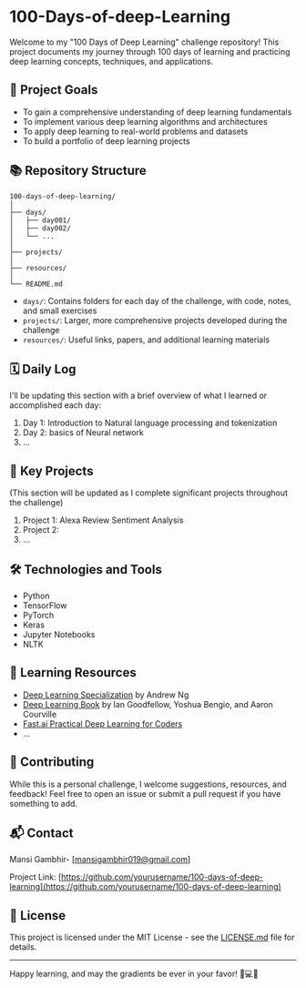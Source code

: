 # 100-Days-of-deep-Learning


Welcome to my "100 Days of Deep Learning" challenge repository! This project documents my journey through 100 days of learning and practicing deep learning concepts, techniques, and applications.

## 🎯 Project Goals

- To gain a comprehensive understanding of deep learning fundamentals
- To implement various deep learning algorithms and architectures
- To apply deep learning to real-world problems and datasets
- To build a portfolio of deep learning projects

## 📚 Repository Structure

```
100-days-of-deep-learning/
│
├── days/
│   ├── day001/
│   ├── day002/
│   └── ...
│
├── projects/
│
├── resources/
│
└── README.md
```

- `days/`: Contains folders for each day of the challenge, with code, notes, and small exercises
- `projects/`: Larger, more comprehensive projects developed during the challenge
- `resources/`: Useful links, papers, and additional learning materials

## 🗓️ Daily Log

I'll be updating this section with a brief overview of what I learned or accomplished each day:

1. Day 1: Introduction to Natural language processing and tokenization
2. Day 2: basics of Neural network
3. ...

## 🚀 Key Projects

(This section will be updated as I complete significant projects throughout the challenge)

1. Project 1: Alexa Review Sentiment Analysis
2. Project 2: 
3. ...

## 🛠️ Technologies and Tools

- Python
- TensorFlow
- PyTorch
- Keras
- Jupyter Notebooks
- NLTK

## 📖 Learning Resources

- [Deep Learning Specialization](https://www.coursera.org/specializations/deep-learning) by Andrew Ng
- [Deep Learning Book](https://www.deeplearningbook.org/) by Ian Goodfellow, Yoshua Bengio, and Aaron Courville
- [Fast.ai Practical Deep Learning for Coders](https://course.fast.ai/)
- ...

## 🤝 Contributing

While this is a personal challenge, I welcome suggestions, resources, and feedback! Feel free to open an issue or submit a pull request if you have something to add.

## 📬 Contact

Mansi Gambhir- [mansigambhir019@gmail.com]

Project Link: [https://github.com/yourusername/100-days-of-deep-learning](https://github.com/yourusername/100-days-of-deep-learning)

## 📄 License

This project is licensed under the MIT License - see the [LICENSE.md](LICENSE.md) file for details.

---

Happy learning, and may the gradients be ever in your favor! 🧠💻🚀

